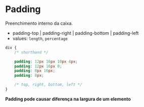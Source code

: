 # Padding

Preenchimento interno da caixa.

- padding-top | padding-right | padding-bottom | padding-left
- values: `length`, `percentage`

```css
div {
    /* shorthand */

    padding: 12px 16px 10px 4px;
    padding: 12px 16px 0;
    padding: 8px 16px;
    padding: 8px;

    /* top, right, bottom, left */
}
```

**Padding pode causar diferença na largura de um elemento**
